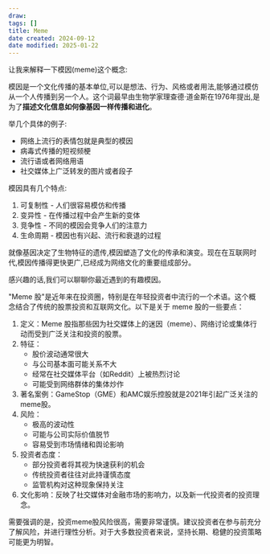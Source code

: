 ```yaml
---
draw:
tags: []
title: Meme
date created: 2024-09-12
date modified: 2025-01-22
---
```


让我来解释一下模因(meme)这个概念:

模因是一个文化传播的基本单位,可以是想法、行为、风格或者用法,能够通过模仿从一个人传播到另一个人。这个词最早由生物学家理查德·道金斯在1976年提出,是为了**描述文化信息如何像基因一样传播和进化**。

举几个具体的例子:

- 网络上流行的表情包就是典型的模因
- 病毒式传播的短视频梗
- 流行语或者网络用语
- 社交媒体上广泛转发的图片或者段子

模因具有几个特点:

1. 可复制性 - 人们很容易模仿和传播
2. 变异性 - 在传播过程中会产生新的变体
3. 竞争性 - 不同的模因会竞争人们的注意力
4. 生命周期 - 模因也有兴起、流行和衰退的过程

就像基因决定了生物特征的遗传,模因塑造了文化的传承和演变。现在在互联网时代,模因传播得更快更广,已经成为网络文化的重要组成部分。

感兴趣的话,我们可以聊聊你最近遇到的有趣模因。

"Meme 股"是近年来在投资圈，特别是在年轻投资者中流行的一个术语。这个概念结合了传统的股票投资和互联网文化。以下是关于 meme 股的一些要点：

1. 定义：Meme 股指那些因为社交媒体上的迷因（meme）、网络讨论或集体行动而受到广泛关注和投资的股票。
2. 特征：
    - 股价波动通常很大
    - 与公司基本面可能关系不大
    - 经常在社交媒体平台（如Reddit）上被热烈讨论
    - 可能受到网络群体的集体炒作
3. 著名案例：GameStop（GME）和AMC娱乐控股就是2021年引起广泛关注的meme股。
4. 风险：
    - 极高的波动性
    - 可能与公司实际价值脱节
    - 容易受到市场情绪和舆论影响
5. 投资者态度：
    - 部分投资者将其视为快速获利的机会
    - 传统投资者往往对此持谨慎态度
    - 监管机构对这种现象保持关注
6. 文化影响：反映了社交媒体对金融市场的影响力，以及新一代投资者的投资理念。

需要强调的是，投资meme股风险很高，需要非常谨慎。建议投资者在参与前充分了解风险，并进行理性分析。对于大多数投资者来说，坚持长期、稳健的投资策略可能更为明智。
